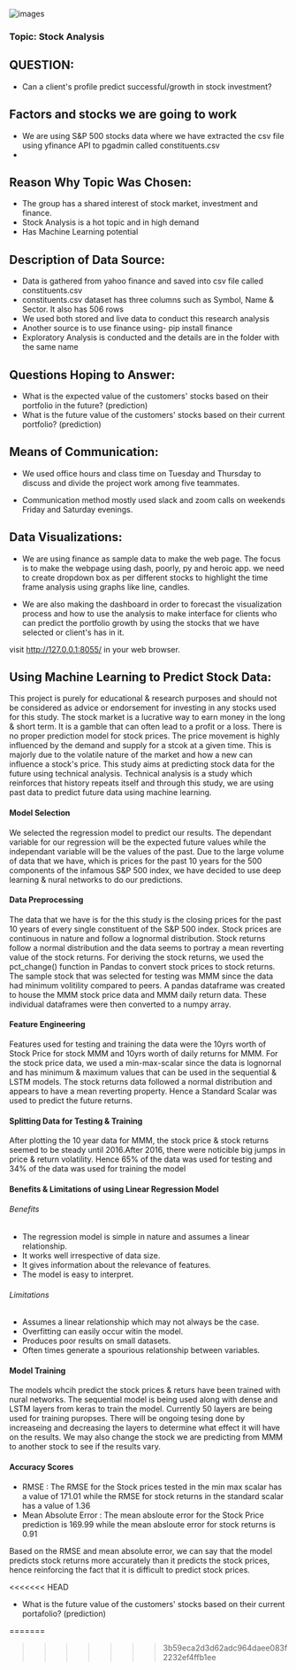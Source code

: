 ![images](https://user-images.githubusercontent.com/79673185/126924525-8ead7039-b6dd-4469-8c71-83ec00f70d9a.jpeg)

### Topic: Stock Analysis

## QUESTION:
- Can a client's profile predict successful/growth in stock investment? 

## Factors and stocks we are going to work
- We are using S&P 500 stocks data where we have extracted the csv file using yfinance API to pgadmin called constituents.csv
-

## Reason Why Topic Was Chosen:
- The group has a shared interest of stock market, investment and finance. 
- Stock Analysis is a hot topic and in high demand 
- Has Machine Learning potential

## Description of Data Source: 
- Data is gathered from yahoo finance and saved into csv file called constituents.csv
- constituents.csv dataset has three columns such as Symbol, Name & Sector. It also has 506 rows
- We used both stored and live data to conduct this research analysis
- Another source is to use finance using- pip install finance
- Exploratory Analysis is conducted and the details are in the folder with the same name
## Questions Hoping to Answer:
- What is the expected value of the customers' stocks based on their portfolio in the future? (prediction)
- What is the future value of the customers' stocks based on their current portfolio? (prediction)

## Means of Communication:
- We used office hours and class time on Tuesday and Thursday to discuss and divide the project work among five teammates.

- Communication method mostly used slack and zoom calls on weekends Friday and Saturday evenings.

## Data Visualizations:
- We are using finance as sample data to make the web page. The focus is to make the webpage using dash, poorly, py and heroic app. we need to create dropdown box as per different stocks to highlight the time frame analysis using graphs like line, candles.

- We are also making the dashboard in order to forecast the visualization process and how to use the  analysis to make interface for clients who can predict the portfolio growth by using the stocks that we have selected or client's has in it.

 visit http://127.0.0.1:8055/ in your web browser.
 
## Using Machine Learning to Predict Stock Data:

This project is purely for educational & research purposes and should not be considered as advice or endorsement for investing in any stocks used for this study. The stock market is a lucrative way to earn money in the long & short term. It is a gamble that can often lead to a profit or a loss. There is no proper prediction model for stock prices. The price movement is highly influenced by the demand and supply for a stcok at a given time. This is majorly due to the volatile nature of the market and how a new can influence a stock's price. This study aims at predicting stock data for the future using technical analysis. Technical analysis is a study which reinforces that history repeats itself and through this study, we are using past data to predict future data using machine learning.    

#### Model Selection

We selected the regression model to predict our results. The dependant variable for our regression will be the expected future values while the independant variable will be the values of the past. Due to the large volume of data that we have, which is prices for the past 10 years for the 500 components of the infamous S&P 500 index, we have decided to use deep learning & nural networks to do our predictions.

#### Data Preprocessing

The data that we have is for the this study is the closing prices for the past 10 years of every single constituent of the S&P 500 index. Stock prices are continuous in nature and follow a lognormal distribution. Stock returns follow a normal distribution and the data seems to portray a mean reverting value of the stock returns. For deriving the stock returns, we used the pct_change() function in Pandas to convert stock prices to stock returns. The sample stock that was selected for testing was MMM since the data had minimum volitility compared to peers. A pandas dataframe was created to house the MMM stock price data and MMM daily return data. These individual dataframes were then converted to a numpy array.

#### Feature Engineering

Features used for testing and training the data were the 10yrs worth of Stock Price for stock MMM and 10yrs worth of daily returns for MMM. For the stock price data, we used a min-max-scalar since the data is lognornal and has minimum & maximum values that can be used in the sequential & LSTM models. The stock returns data followed a normal distribution and appears to have a mean reverting property. Hence a Standard Scalar was used to predict the future returns. 

#### Splitting Data for Testing & Training

After plotting the 10 year data for MMM, the stock price & stock returns seemed to be steady until 2016.After 2016, there were noticible big jumps in price & return volatility. Hence 65% of the data was used for testing and 34% of the data was used for training the model

#### Benefits & Limitations of using Linear Regression Model

###### Benefits
- The regression model is simple in nature and assumes a linear relationship.
- It works well irrespective of data size.
- It gives information about the relevance of features.
- The model is easy to interpret.

###### Limitations
- Assumes a linear relationship which may not always be the case.
- Overfitting can easily occur witin the model.
- Produces poor results on small datasets.
- Often times generate a spourious relationship between variables.

#### Model Training

The models whcih predict the stock prices & returs have been trained with nural networks. The sequential model is being used along with dense and LSTM layers from keras to train the model. Currently 50 layers are being used for training puropses. There will be ongoing tesing done by increaseing and decreasing the layers to determine what effect it will have on the results. We may also change the stock we are predicting from MMM to another stock to see if the results vary.

#### Accuracy Scores

- RMSE :  The RMSE for the Stock prices tested in the min max scalar has a value of 171.01 while the RMSE for stock returns in the standard scalar has a value of 1.36
- Mean Absolute Error : The mean absloute error for the Stock Price prediction is 169.99 while the mean absloute error for stock returns is 0.91

Based on the RMSE and mean absolute error, we can say that the model predicts stock returns more accurately than it predicts the stock prices, hence reinforcing the fact that it is difficult to predict stock prices.

<<<<<<< HEAD
- What is the future value of the customers' stocks based on their current portafolio? (prediction)


=======
>>>>>>> 3b59eca2d3d62adc964daee083f2232ef4ffb1ee
